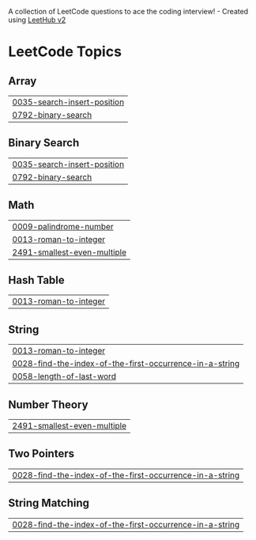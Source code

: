 A collection of LeetCode questions to ace the coding interview! - Created using [LeetHub v2](https://github.com/arunbhardwaj/LeetHub-2.0)
<!---LeetCode Topics Start-->
# LeetCode Topics
## Array
|  |
| ------- |
| [0035-search-insert-position](https://github.com/thehishamali/LeetCode/tree/master/0035-search-insert-position) |
| [0792-binary-search](https://github.com/thehishamali/LeetCode/tree/master/0792-binary-search) |
## Binary Search
|  |
| ------- |
| [0035-search-insert-position](https://github.com/thehishamali/LeetCode/tree/master/0035-search-insert-position) |
| [0792-binary-search](https://github.com/thehishamali/LeetCode/tree/master/0792-binary-search) |
## Math
|  |
| ------- |
| [0009-palindrome-number](https://github.com/thehishamali/LeetCode/tree/master/0009-palindrome-number) |
| [0013-roman-to-integer](https://github.com/thehishamali/LeetCode/tree/master/0013-roman-to-integer) |
| [2491-smallest-even-multiple](https://github.com/thehishamali/LeetCode/tree/master/2491-smallest-even-multiple) |
## Hash Table
|  |
| ------- |
| [0013-roman-to-integer](https://github.com/thehishamali/LeetCode/tree/master/0013-roman-to-integer) |
## String
|  |
| ------- |
| [0013-roman-to-integer](https://github.com/thehishamali/LeetCode/tree/master/0013-roman-to-integer) |
| [0028-find-the-index-of-the-first-occurrence-in-a-string](https://github.com/thehishamali/LeetCode/tree/master/0028-find-the-index-of-the-first-occurrence-in-a-string) |
| [0058-length-of-last-word](https://github.com/thehishamali/LeetCode/tree/master/0058-length-of-last-word) |
## Number Theory
|  |
| ------- |
| [2491-smallest-even-multiple](https://github.com/thehishamali/LeetCode/tree/master/2491-smallest-even-multiple) |
## Two Pointers
|  |
| ------- |
| [0028-find-the-index-of-the-first-occurrence-in-a-string](https://github.com/thehishamali/LeetCode/tree/master/0028-find-the-index-of-the-first-occurrence-in-a-string) |
## String Matching
|  |
| ------- |
| [0028-find-the-index-of-the-first-occurrence-in-a-string](https://github.com/thehishamali/LeetCode/tree/master/0028-find-the-index-of-the-first-occurrence-in-a-string) |
<!---LeetCode Topics End-->